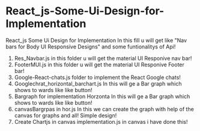 # React_js-Some-Ui-Design-for-Implementation
React_js Some Ui Design for Implementation In this fill u will get like "Nav bars for Body UI Responsive Designs" and some funtionalitys of Api!

1. Res_Navbar.js in this folder u will get the material UI Responive nav bar!
2. FooterMUI.js in this folder u will get the material UI Responive Footer bar!
3. Google-React-chats.js folder to implement the React Google chats!
4. Googlechrat_horizontal_barchart.js In this will ge a Bar graph which shows to wards like like button!
5. Bargraph for implementation Horzonta In this will ge a Bar graph which shows to wards like like button!
6. canvasBargrpas in hor.js In this we can create the graph with help of the canvas for graphs and all! Simple design!
7. Create Chartjs in canvas implementation.js in canvas i have done this!
